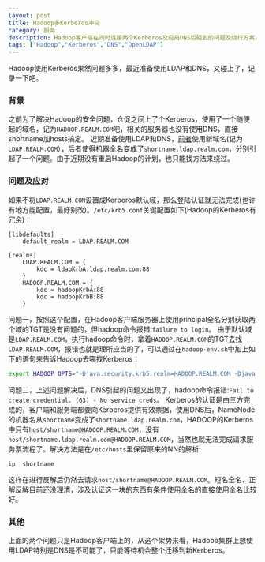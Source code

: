 ```yaml
---
layout: post
title: Hadoop多Kerberos冲突
category: 服务
description: Hadoop客户端在同时连接两个Kerberos及启用DNS后碰到的问题及绕行方案。
tags: ["Hadoop","Kerberos","DNS","OpenLDAP"]
---
```


Hadoop使用Kerberos果然问题多多，最近准备使用LDAP和DNS，又碰上了，记录一下吧。

### 背景
之前为了解决Hadoop的安全问题，仓促之间上了个Kerberos，使用了一个随便起的域名，记为`HADOOP.REALM.COM`吧，相关的服务器也没有使用DNS，直接shortname加hosts搞定。
近期准备使用LDAP和DNS，[前者][1]使用新域名(记为`LDAP.REALM.COM`），[后者][2]使得机器全名变成了`shortname.ldap.realm.com`，分别引起了一个问题。由于近期没有重启Hadoop的计划，也只能找方法来绕过。

### 问题及应对
如果不将`LDAP.REALM.COM`设置成Kerberos默认域，那么登陆认证就无法完成(也许有地方能配置，最好别改)。`/etc/krb5.conf`关键配置如下(Hadoop的Kerberos有冗余)：

```
[libdefaults]
    default_realm = LDAP.REALM.COM

[realms]
    LDAP.REALM.COM = {
        kdc = ldapKrbA.ldap.realm.com:88
    }
    HADOOP.REALM.COM = {
        kdc = hadoopKrbA:88
        kdc = hadoopKrbB:88
    }
```

问题一，按照这个配置，在Hadoop客户端服务器上使用principal全名分别获取两个域的TGT是没有问题的，但hadoop命令报错:`failure to login`。
由于默认域是`LDAP.REALM.COM`，执行hadoop命令时，拿着`HADOOP.REALM.COM`的TGT去找`LDAP.REALM.COM`，报错也就是理所应当的了，可以通过在`hadoop-env.sh`中加上如下的语句来告诉Hadoop去哪找Kerberos：

```sh
export HADOOP_OPTS="-Djava.security.krb5.realm=HADOOP.REALM.COM -Djava.security.krb5.kdc=hadoopKrbA:hadoopKrbB $HADOOP_OPTS"
```

问题二，上述问题解决后，DNS引起的问题又出现了，hadoop命令报错:`Fail to create credential. (63) - No service creds`。
Kerberos的认证是由三方完成的，客户端和服务端都要向Kerberos提供有效票据，使用DNS后，NameNode的机器名从`shortname`变成了`shortname.ldap.realm.com`，HADOOP的Kerberos中只有`host/shortname@HADOOP.REALM.COM`，没有`host/shortname.ldap.realm.com@HADOOP.REALM.COM`，当然也就无法完成请求服务票流程了。解决方法是在`/etc/hosts`里保留原来的NN的解析:

```
ip  shortname
```
这样在进行反解后仍然去请求`host/shortname@HADOOP.REALM.COM`。短名全名、正解反解目前还没理清，涉及认证这一块的东西有条件使用全名的直接使用全名比较好。

### 其他
上面的两个问题只是Hadoop客户端上的，从这个架势来看，Hadoop集群上想使用LDAP特别是DNS是不可能了，只能等待机会整个迁移到新Kerberos。


[1]: /2014/03/01/openldap-install
[2]: /2014/04/21/start-use-dns
